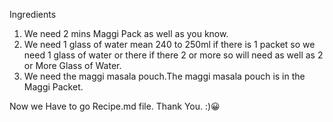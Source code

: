 Ingredients
1. We need 2 mins Maggi Pack as well as you  know.
2. We need 1 glass of water mean 240 to 250ml
if there is 1 packet so we need 1 glass of water or there if there 2 or more so will need as well as 2 or More Glass  of Water.
3. We need the maggi masala pouch.The maggi masala pouch is in the Maggi Packet.

Now we Have to go Recipe.md file.
Thank You. :)😀